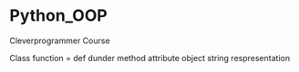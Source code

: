 # Python_OOP
Cleverprogrammer Course

Class
function = def
dunder method
attribute
object
string respresentation

